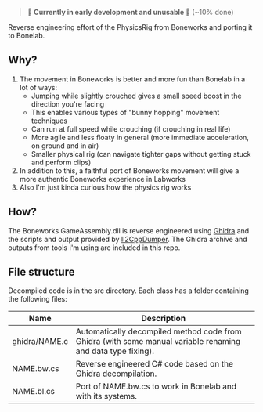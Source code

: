 > **🚧 Currently in early development and unusable 🚧** (~10% done)

Reverse engineering effort of the PhysicsRig from Boneworks and porting it to Bonelab.

## Why?

1. The movement in Boneworks is better and more fun than Bonelab in a lot of ways:
   - Jumping while slightly crouched gives a small speed boost in the direction you're facing
   - This enables various types of "bunny hopping" movement techniques
   - Can run at full speed while crouching (if crouching in real life)
   - More agile and less floaty in general (more immediate acceleration, on ground and in air)
   - Smaller physical rig (can navigate tighter gaps without getting stuck and perform clips)
1. In addition to this, a faithful port of Boneworks movement will give a more authentic Boneworks experience in Labworks
1. Also I'm just kinda curious how the physics rig works

## How?

The Boneworks GameAssembly.dll is reverse engineered using [Ghidra](https://ghidra-sre.org/) and the scripts and output provided by [Il2CppDumper](https://github.com/Perfare/Il2CppDumper). The Ghidra archive and outputs from tools I'm using are included in this repo.

## File structure

Decompiled code is in the src directory. Each class has a folder containing the following files:

| Name          | Description                                                                                                 |
| ------------- | ----------------------------------------------------------------------------------------------------------- |
| ghidra/NAME.c | Automatically decompiled method code from Ghidra (with some manual variable renaming and data type fixing). |
| NAME.bw.cs    | Reverse engineered C# code based on the Ghidra decompilation.                                               |
| NAME.bl.cs    | Port of NAME.bw.cs to work in Bonelab and with its systems.                                                 |
